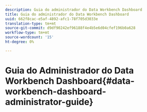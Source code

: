 ```yaml
---
description: Guia do administrador do Data Workbench Dashboard
title: Guia do administrador do Data Workbench Dashboard
uuid: 662f8cac-e5af-4892-afc1-78f705d3033e
translation-type: tm+mt
source-git-commit: d9df90242ef96188f4e4b5e6d04cfef196b0a628
workflow-type: tm+mt
source-wordcount: '15'
ht-degree: 0%

---
```



# Guia do Administrador do Data Workbench Dashboard{#data-workbench-dashboard-administrator-guide}

